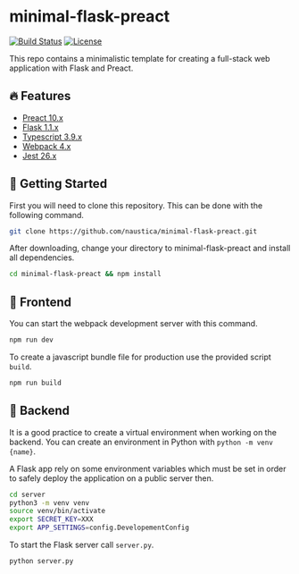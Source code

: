 # minimal-flask-preact

[![Build Status](https://travis-ci.org/naustica/minimal-flask-preact.svg?branch=master)](https://travis-ci.org/github/naustica/minimal-flask-preact)
[![License](https://img.shields.io/github/license/naustica/minimal-flask-preact)](https://github.com/naustica/minimal-flask-preact/blob/master/LICENSE.txt)

This repo contains a minimalistic template for creating a full-stack web application with Flask and Preact.

## 🔥 Features

- [Preact 10.x](https://preactjs.com/)
- [Flask 1.1.x](https://flask.palletsprojects.com/en/1.1.x/)
- [Typescript 3.9.x](https://www.typescriptlang.org/)
- [Webpack 4.x](https://webpack.js.org/)
- [Jest 26.x](https://jestjs.io/)

## 💁 Getting Started
First you will need to clone this repository. This can be done with the following command.

```bash
git clone https://github.com/naustica/minimal-flask-preact.git
```

After downloading, change your directory to minimal-flask-preact and install all dependencies.

```bash
cd minimal-flask-preact && npm install
```

## 🚀 Frontend
You can start the webpack development server with this command.
```bash
npm run dev
```

To create a javascript bundle file for production use the provided script `build`.
```bash
npm run build
```

## 🤖 Backend
It is a good practice to create a virtual environment when working on the backend. You can create an environment in Python with `python -m venv {name}`.

A Flask app rely on some environment variables which must be set in order to safely deploy the application on a public server then.

```bash
cd server
python3 -m venv venv
source venv/bin/activate
export SECRET_KEY=XXX
export APP_SETTINGS=config.DevelopementConfig
```

To start the Flask server call `server.py`.
```bash
python server.py
```
